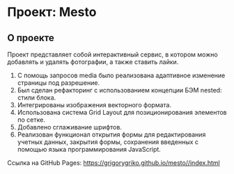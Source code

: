 # Проект: Mesto

## О проекте
Проект представляет собой интерактивный сервис, в котором можно добавлять и удалять фотографии, а также ставить лайки.
1. С помощь запросов media было реализована адаптивное изменение страницы под разрешение.
2. Был сделан рефакторинг с использованием концепции БЭМ nested: стили блока.
3. Интегрированы изображения векторного формата.
4. Использована система Grid Layout для позиционирования элементов по сетке.
5. Добавлено сглаживание шрифтов.
6. Реализован функционал открытия формы для редактирования учетных данных, закрытия формы, сохранения введенных с помощью языка программирования JavaScript.


Ссылка на GitHub Pages:
https://grigorygriko.github.io/mesto//index.html
